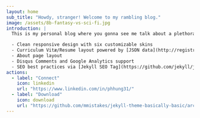 ```yaml
---
layout: home
sub_title: "Howdy, stranger! Welcome to my rambling blog."
image: /assets/8b-fantasy-vs-sci-fi.jpg
introduction: |
  This is my personal blog where you gonna see me talk about a plethora of random stuffs --- data, coding, travel, book/movie reviews and whatnot. Conventions and features found there are fully supported by **Basically Basic**, with a few enhancements thrown in for good measure:

  - Clean responsive design with six customizable skins
  - Curriculum Vitæ/Resume layout powered by [JSON data](http://registry.jsonresume.org/)
  - About page layout
  - Disqus Comments and Google Analytics support
  - SEO best practices via [Jekyll SEO Tag](https://github.com/jekyll/jekyll-seo-tag/)
actions:
  - label: "Connect"
    icon: linkedin
    url: "https://www.linkedin.com/in/phhung31/"
  - label: "Download"
    icon: download
    url: "https://github.com/mmistakes/jekyll-theme-basically-basic/archive/master.zip"
---
```

